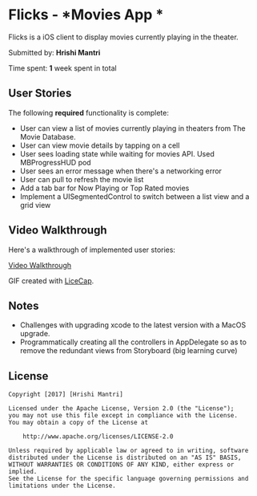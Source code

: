 # Flicks - *Movies App *

Flicks is a iOS client to display movies currently playing in the theater. 

Submitted by: **Hrishi Mantri**

Time spent: **1** week spent in total

## User Stories

The following **required** functionality is complete:

* User can view a list of movies currently playing in theaters from The Movie Database. 
* User can view movie details by tapping on a cell
* User sees loading state while waiting for movies API. Used MBProgressHUD pod
* User sees an error message when there's a networking error
* User can pull to refresh the movie list
* Add a tab bar for Now Playing or Top Rated movies
* Implement a UISegmentedControl to switch between a list view and a grid view 

## Video Walkthrough 

Here's a walkthrough of implemented user stories:

[Video Walkthrough](http://i.imgur.com/lW5NAOj.gif)

GIF created with [LiceCap](http://www.cockos.com/licecap/).

## Notes

* Challenges with upgrading xcode to the latest version with a MacOS upgrade.
* Programmatically creating all the controllers in AppDelegate so as to remove the redundant views from Storyboard (big learning curve)

## License

    Copyright [2017] [Hrishi Mantri]

    Licensed under the Apache License, Version 2.0 (the "License");
    you may not use this file except in compliance with the License.
    You may obtain a copy of the License at

        http://www.apache.org/licenses/LICENSE-2.0

    Unless required by applicable law or agreed to in writing, software
    distributed under the License is distributed on an "AS IS" BASIS,
    WITHOUT WARRANTIES OR CONDITIONS OF ANY KIND, either express or implied.
    See the License for the specific language governing permissions and
    limitations under the License.
